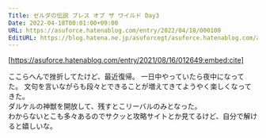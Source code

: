```yaml
---
Title: ゼルダの伝説 ブレス オブ ザ ワイルド Day3
Date: 2022-04-18T00:01:00+09:00
URL: https://asuforce.hatenablog.com/entry/2022/04/18/000100
EditURL: https://blog.hatena.ne.jp/asuforcegt/asuforce.hatenablog.com/atom/entry/13574176438084050672
---
```


[https://asuforce.hatenablog.com/entry/2021/08/16/012649:embed:cite]

ここらへんで挫折してたけど、最近復帰。 
一日中やっていたら夜中になってた。 
文句を言いながらも段々とできることが増えてきてようやく楽しくなってきた。  
ダルケルの神獣を開放して、残すとこリーバルのみとなった。  
わからないとこも多々あるのでサクッと攻略サイトとか見てるけど、自分で解けると嬉しいな。
